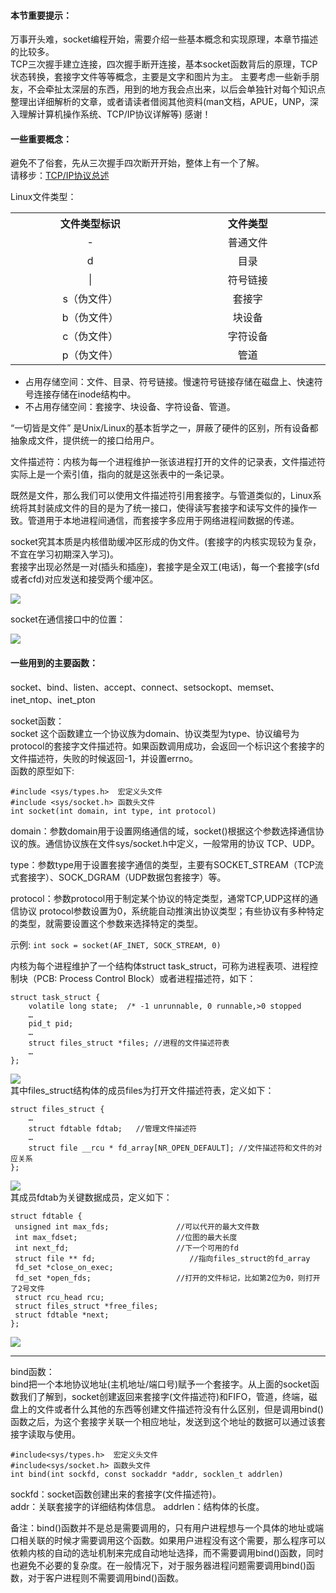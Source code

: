 #### 本节重要提示： 
万事开头难，socket编程开始，需要介绍一些基本概念和实现原理，本章节描述的比较多。  
TCP三次握手建立连接，四次握手断开连接，基本socket函数背后的原理，TCP状态转换，套接字文件等等概念，主要是文字和图片为主。 
主要考虑一些新手朋友，不会牵扯太深层的东西，用到的地方我会点出来，以后会单独针对每个知识点整理出详细解析的文章，或者请读者借阅其他资料(man文档，APUE，UNP，深入理解计算机操作系统、TCP/IP协议详解等) 感谢！  

#### 一些重要概念：
避免不了俗套，先从三次握手四次断开开始，整体上有一个了解。  
请移步：[TCP/IP协议总述]  

[TCP/IP协议总述]:https://github.com/choyda/choyda-webserver/blob/master/document/TCP%E5%8D%8F%E8%AE%AE%E6%80%BB%E8%BF%B0.md


Linux文件类型：  

<table>
	<th width='400px'>文件类型标识</th>
	<th width='400px'>文件类型</th>
	<tr>
		<td align="center"> - </td>
		<td align="center">普通文件</td>
	</tr>
	<tr>
		<td align="center">d</td>
		<td align="center">目录</td>
	</tr>
	<tr>
		<td align="center">|</td>
		<td align="center">符号链接</td>
	</tr>
	<tr>
		<td align="center">s（伪文件）</td>
		<td align="center">套接字</td>
	</tr>
	<tr>
		<td align="center">b（伪文件）</td>
		<td align="center">块设备</td>
	</tr>
	<tr>
		<td align="center">c（伪文件）</td>
		<td align="center">字符设备</td>
	</tr>
	<tr>
		<td align="center">p（伪文件）</td>
		<td align="center">管道</td>
	</tr>
</table>

* 占用存储空间：文件、目录、符号链接。慢速符号链接存储在磁盘上、快速符号连接存储在inode结构中。
* 不占用存储空间：套接字、块设备、字符设备、管道。

  
“一切皆是文件” 是Unix/Linux的基本哲学之一，屏蔽了硬件的区别，所有设备都抽象成文件，提供统一的接口给用户。  
  
文件描述符：内核为每一个进程维护一张该进程打开的文件的记录表，文件描述符实际上是一个索引值，指向的就是这张表中的一条记录。
     
既然是文件，那么我们可以使用文件描述符引用套接字。与管道类似的，Linux系统将其封装成文件的目的是为了统一接口，使得读写套接字和读写文件的操作一致。管道用于本地进程间通信，而套接字多应用于网络进程间数据的传递。  

socket究其本质是内核借助缓冲区形成的伪文件。(套接字的内核实现较为复杂，不宜在学习初期深入学习)。  
套接字出现必然是一对(插头和插座)，套接字是全双工(电话)，每一个套接字(sfd或者cfd)对应发送和接受两个缓冲区。


![](https://raw.githubusercontent.com/choyda/picture/master/choyda-webserver-picture/version1/socket1.png)


socket在通信接口中的位置：

![](https://raw.githubusercontent.com/choyda/picture/master/choyda-webserver-picture/version1/socket2.png)


#### 一些用到的主要函数：   
socket、bind、listen、accept、connect、setsockopt、memset、inet\_ntop、inet\_pton

socket函数：  
socket 这个函数建立一个协议族为domain、协议类型为type、协议编号为protocol的套接字文件描述符。如果函数调用成功，会返回一个标识这个套接字的文件描述符，失败的时候返回-1，并设置errno。  
函数的原型如下:

``` 
#include <sys/types.h>  宏定义头文件  
#include <sys/socket.h> 函数头文件
int socket(int domain, int type, int protocol)
```
domain：参数domain用于设置网络通信的域，socket()根据这个参数选择通信协议的族。通信协议族在文件sys/socket.h中定义，一般常用的协议 TCP、UDP。


type：参数type用于设置套接字通信的类型，主要有SOCKET_STREAM（TCP流式套接字）、SOCK\_DGRAM（UDP数据包套接字）等。  


protocol：参数protocol用于制定某个协议的特定类型，通常TCP,UDP这样的通信协议 protocol参数设置为0，系统能自动推演出协议类型；有些协议有多种特定的类型，就需要设置这个参数来选择特定的类型。

示例: ```int sock = socket(AF_INET, SOCK_STREAM, 0)```

内核为每个进程维护了一个结构体struct task_struct，可称为进程表项、进程控制块（PCB: Process Control Block）或者进程描述符，如下：

``` 
struct task_struct {
	volatile long state;  /* -1 unrunnable, 0 runnable,>0 stopped 
	…
	pid_t pid;
	…
	struct files_struct *files; //进程的文件描述符表
	…
};
```
![](https://raw.githubusercontent.com/choyda/picture/master/choyda-webserver-picture/version1/file_struct.gif)  
其中files_struct结构体的成员files为打开文件描述符表，定义如下：

```
struct files_struct {
	…
	struct fdtable fdtab;	//管理文件描述符
	…
	struct file __rcu * fd_array[NR_OPEN_DEFAULT]; //文件描述符和文件的对应关系
};
```

![](https://raw.githubusercontent.com/choyda/picture/master/choyda-webserver-picture/version1/file_struct1.gif)    
其成员fdtab为关键数据成员，定义如下：

```
struct fdtable {
 unsigned int max_fds;               //可以代开的最大文件数
 int max_fdset;                      //位图的最大长度
 int next_fd;                        //下一个可用的fd
 struct file ** fd;      				//指向files_struct的fd_array
 fd_set *close_on_exec;
 fd_set *open_fds;                   //打开的文件标记，比如第2位为0，则打开了2号文件
 struct rcu_head rcu;
 struct files_struct *free_files;
 struct fdtable *next;
};
```


![](https://raw.githubusercontent.com/choyda/picture/master/choyda-webserver-picture/version1/file_struct2.gif)   

-----------
bind函数：  
bind把一个本地协议地址(主机地址/端口号)赋予一个套接字。从上面的socket函数我们了解到，socket创建返回来套接字(文件描述符)和FIFO，管道，终端，磁盘上的文件或者什么其他的东西等创建文件描述符没有什么区别，但是调用bind()函数之后，为这个套接字关联一个相应地址，发送到这个地址的数据可以通过该套接字读取与使用。  

``` 
#include<sys/types.h>  宏定义头文件  
#include<sys/socket.h> 函数头文件
int bind(int sockfd, const sockaddr *addr, socklen_t addrlen)
```
sockfd：socket函数创建出来的套接字(文件描述符)。  
addr：关联套接字的详细结构体信息。
addrlen：结构体的长度。


备注：bind()函数并不是总是需要调用的，只有用户进程想与一个具体的地址或端口相关联的时候才需要调用这个函数。如果用户进程没有这个需要，那么程序可以依赖内核的自动的选址机制来完成自动地址选择，而不需要调用bind()函数，同时也避免不必要的复杂度。在一般情况下，对于服务器进程问题需要调用bind()函数，对于客户进程则不需要调用bind()函数。